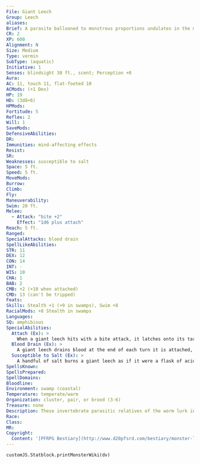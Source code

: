 ```yaml
---
File: Giant Leech
Group: Leech
aliases: 
Brief: A parasite ballooned to monstrous proportions undulates in the muck, its circular maw a spiral of teeth.
CR: 2
XP: 600
Alignment: N
Size: Medium
Type: vermin
SubType: (aquatic)
Initiative: 1
Senses: blindsight 30 ft., scent; Perception +0
Aura: 
AC: 11, touch 11, flat-footed 10
ACMods: (+1 Dex)
HP: 19
HD: (3d8+6)
HPMods: 
Fortitude: 5
Reflex: 2
Will: 1
SaveMods: 
DefensiveAbilities: 
DR: 
Immunities: mind-affecting effects
Resist: 
SR: 
Weaknesses: susceptible to salt
Space: 5 ft.
Speed: 5 ft.
MoveMods: 
Burrow: 
Climb: 
Fly: 
Maneuverability: 
Swim: 20 ft.
Melee: 
  - Attack: "bite +2"
    Effect: "1d6 plus attach"
Reach: 5 ft.
Ranged: 
SpecialAttacks: blood drain
SpellLikeAbilities: 
STR: 11
DEX: 12
CON: 14
INT: -
WIS: 10
CHA: 1
BAB: 2
CMB: +2 (+10 when attached)
CMD: 13 (can't be tripped)
Feats: 
Skills: Stealth +1 (+9 in swamps), Swim +8
RacialMods: +8 Stealth in swamps
Languages: 
SQ: amphibious
SpecialAbilities:
  Attach (Ex): >
    When a giant leech hits with a bite attack, it latches onto its target and automatically grapples. The giant leech loses its Dexterity bonus to AC and has an AC of 10, but holds on with great tenacity and automatically inflicts bite damage each round. A giant leech has a +8 racial bonus to maintain its grapple on a foe once it is attached. An attached giant leech can be struck with a weapon or grappled itself-if its prey manages to win a grapple check or Escape Artist check against it, the giant leech is removed.
  Blood Drain (Ex): >
    A giant leech drains blood at the end of each turn it is attached, inflicting 1 point of Strength and Constitution damage.
  Susceptible to Salt (Ex): >
    A handful of salt burns a giant leech as if it were a flask of acid, causing 1d6 points of damage per use.
SpellsKnown: 
SpellsPrepared: 
SpellDomains: 
Bloodline: 
Environment: swamp (coastal)
Temperature: temperate/warm
Organization: cluster, pair, or brood (3-6)
Treasure: none
Description: These invertebrate parasitic relatives of the worm lurk in stagnant or slow-moving water, waiting for a suitable host.
Race: 
Class: 
MR: 
Copyright:
  Content: '[PFRPG Bestiary](http://www.d20pfsrd.com/bestiary/monster-listings/vermin/leech/giant-leech)'
---
```

```dataviewjs
customJS.Statblock.printMonsterWiki(dv)
```
